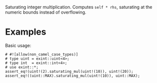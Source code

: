 Saturating integer multiplication. Computes `self * rhs`,
saturating at the numeric bounds instead of overflowing.

# Examples

Basic usage:

```
# #![allow(non_camel_case_types)]
# type uint = exint::uint<4>;
# type int  = exint::int<4>;
# use exint::*;
assert_eq!(uint!(2).saturating_mul(uint!(10)), uint!(20));
assert_eq!((uint::MAX).saturating_mul(uint!(10)), uint::MAX);
```
